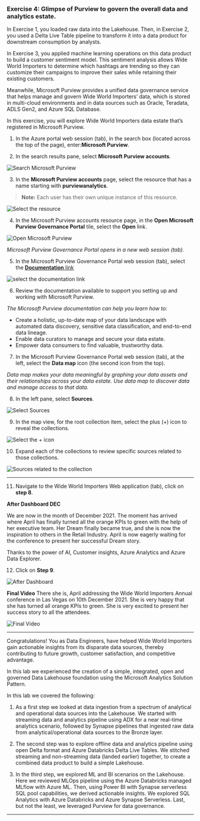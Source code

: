 ### Exercise 4: Glimpse of Purview to govern the overall data and analytics estate. <a name="tee-up-the-purview"></a>

  

In Exercise 1, you loaded raw data into the Lakehouse. Then, in Exercise 2, you used a Delta Live Table pipeline to transform it into a data product for downstream consumption by analysts. 

In Exercise 3, you applied machine learning operations on this data product to build a customer sentiment model. This sentiment analysis allows Wide World Importers to determine which hashtags are trending so they can customize their campaigns to improve their sales while retaining their existing customers.

Meanwhile, Microsoft Purview provides a unified data governance service that helps manage and govern Wide World Importers’ data, which is stored in multi-cloud environments and in data sources such as Oracle, Teradata, ADLS Gen2, and Azure SQL Database.

In this exercise, you will explore Wide World Importers data estate that’s registered in Microsoft Purview.

1.	In the Azure portal web session (tab), in the search box (located across the top of the page), enter:**Microsoft Purview**.

2.	In the search results pane, select **Microsoft Purview accounts**.

![Search Microsoft Purview](https://github.com/SD-14/Ignite-Demo/blob/main/media/images/img402.png?raw=true)

3.	In the **Microsoft Purview accounts** page, select the resource that has a name starting with **purviewanalytics**.

>**Note:** Each user has their own unique instance of this resource.


![Select the resource](https://github.com/SD-14/Ignite-Demo/blob/main/media/images/img403.png?raw=true)

4.	In the Microsoft Purview accounts resource page, in the **Open Microsoft Purview Governance Portal** tile, select the **Open** link.

![Open Microsoft Purview](https://github.com/SD-14/Ignite-Demo/blob/main/media/images/image4004.png?raw=true)

*Microsoft Purview Governance Portal opens in a new web session (tab).*

5.	In the Microsoft Purview Governance Portal web session (tab), select the [**Documentation** link](https://docs.microsoft.com/en-us/azure/purview/use-azure-purview-studio)

![select the documentation link](https://github.com/SD-14/Ignite-Demo/blob/main/media/images/image4005.png?raw=true)


6.	Review the documentation available to support you setting up and working with Microsoft Purview.

*The Microsoft Purview documentation can help you learn how to:*

- Create a holistic, up-to-date map of your data landscape with automated data discovery, sensitive data classification, and end-to-end data lineage.
- Enable data curators to manage and secure your data estate.
- Empower data consumers to find valuable, trustworthy data.

7.	In the Microsoft Purview Governance Portal web session (tab), at the left, select the **Data map** icon (the second icon from the top).

*Data map makes your data meaningful by graphing your data assets and their relationships across your data estate. Use data map to discover data and manage access to that data.*

8.	In the left pane, select **Sources**.


![Select Sources](https://github.com/SD-14/Ignite-Demo/blob/main/media/images/image4008.png?raw=true)

9. In the map view, for the root collection item, select the plus (+) icon to reveal the collections.

![Select the + icon](https://github.com/SD-14/Ignite-Demo/blob/main/media/images/image4009.png?raw=true)

10.	Expand each of the collections to review specific sources related to those collections.

![Sources related to the collection](https://github.com/SD-14/Ignite-Demo/blob/main/media/images/image4010.png?raw=true)

----

11. Navigate to the Wide World Importers Web application (tab), click on **step 8**.

**After Dashboard DEC**

We are now in the month of December 2021. The moment has arrived where April has finally turned all the orange KPIs to green with the help of her executive team. Her Dream finally became true, and she is now the inspiration to others in the Retail Industry. April is now eagerly waiting for the conference to present her successful Dream story.

Thanks to the power of AI, Customer insights, Azure Analytics and Azure Data Explorer.

12. Click on **Step 9**.

![After Dashboard](https://github.com/SD-14/Ignite-Demo/blob/main/media/images/image0009.png?raw=true)

**Final Video**
There she is, April addressing the Wide World Importers Annual conference in Las Vegas on 10th December 2021. She is very happy that she has turned all orange KPIs to green. She is very excited to present her success story to all the attendees.

![Final Video](https://github.com/SD-14/Ignite-Demo/blob/main/media/images/image0010.png?raw=true)

----

Congratulations! You as Data Engineers, have helped Wide World Importers gain actionable insights from its disparate data sources, thereby contributing to future growth, customer satisfaction, and competitive advantage.

In this lab we experienced the creation of a simple, integrated, open and governed Data Lakehouse foundation using the Microsoft Analytics Solution Pattern. 

In this lab we covered the following: 
1.	As a first step we looked at data ingestion from a spectrum of analytical and operational data sources into the Lakehouse. We started with streaming data and analytics pipeline using ADX for a near real-time analytics scenario, followed by Synapse pipelines that ingested raw data from analytical/operational data sources to the Bronze layer. 

2.	The second step was to explore offline data and analytics pipeline using open Delta format and Azure Databricks Delta Live Tables. We stitched streaming and non-streaming data (landed earlier) together, to create a combined data product to build a simple Lakehouse.

3.	In the third step, we explored ML and BI scenarios on the Lakehouse. Here we reviewed MLOps pipeline using the Azure Databricks managed MLflow with Azure ML. Then, using Power BI with Synapse serverless SQL pool capabilities, we derived actionable insights. We explored SQL Analytics with Azure Databricks and Azure Synapse Serverless. Last, but not the least, we leveraged Purview for data governance. 

----
